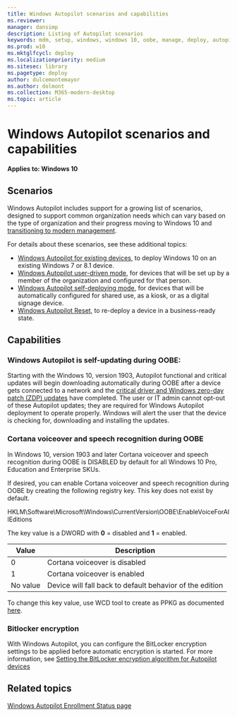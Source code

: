 ```yaml
---
title: Windows Autopilot scenarios and capabilities
ms.reviewer: 
manager: dansimp
description: Listing of Autopilot scenarios
keywords: mdm, setup, windows, windows 10, oobe, manage, deploy, autopilot, ztd, zero-touch, partner, msfb, intune
ms.prod: w10
ms.mktglfcycl: deploy
ms.localizationpriority: medium
ms.sitesec: library
ms.pagetype: deploy
author: dulcemontemayor
ms.author: dolmont
ms.collection: M365-modern-desktop
ms.topic: article
---
```



# Windows Autopilot scenarios and capabilities

**Applies to: Windows 10**

## Scenarios

Windows Autopilot includes support for a growing list of scenarios, designed to support common organization needs which can vary based on the type of organization and their progress moving to Windows 10 and [transitioning to modern management](https://docs.microsoft.com/windows/client-management/manage-windows-10-in-your-organization-modern-management).

For details about these scenarios, see these additional topics:

- [Windows Autopilot for existing devices](existing-devices.md), to deploy Windows 10 on an existing Windows 7 or 8.1 device.
- [Windows Autopilot user-driven mode](user-driven.md), for devices that will be set up by a member of the organization and configured for that person.
- [Windows Autopilot self-deploying mode](self-deploying.md), for devices that will be automatically configured for shared use, as a kiosk, or as a digital signage device.
- [Windows Autopilot Reset](windows-autopilot-reset.md), to re-deploy a device in a business-ready state.

## Capabilities

### Windows Autopilot is self-updating during OOBE:

Starting with the Windows 10, version 1903, Autopilot functional and critical updates will begin downloading automatically during OOBE after a device gets connected to a network and the [critical driver and Windows zero-day patch (ZDP) updates](https://docs.microsoft.com/windows-hardware/customize/desktop/windows-updates-during-oobe) have completed. The user or IT admin cannot opt-out of these Autopilot updates; they are required for Windows Autopilot deployment to operate properly.  Windows will alert the user that the device is checking for, downloading and installing the updates.

### Cortana voiceover and speech recognition during OOBE

In Windows 10, version 1903 and later Cortana voiceover and speech recognition during OOBE is DISABLED by default for all Windows 10 Pro, Education and Enterprise SKUs.

If desired, you can enable Cortana voiceover and speech recognition during OOBE by creating the following registry key. This key does not exist by default.

HKLM\Software\Microsoft\Windows\CurrentVersion\OOBE\EnableVoiceForAllEditions

The key value is a DWORD with  **0** = disabled and **1** = enabled.

| Value | Description |
| --- | --- |
| 0 | Cortana voiceover is disabled |
| 1 | Cortana voiceover is enabled |
| No value | Device will fall back to default behavior of the edition |

To change this key value, use WCD tool to create as PPKG as documented [here](https://docs.microsoft.com/windows/configuration/wcd/wcd-oobe#nforce).

### Bitlocker encryption

With Windows Autopilot, you can configure the BitLocker encryption settings to be applied before automatic encryption is started. For more information, see [Setting the BitLocker encryption algorithm for Autopilot devices](bitlocker.md)

## Related topics

[Windows Autopilot Enrollment Status page](enrollment-status.md)

